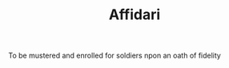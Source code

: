 ---
title: Affidari
letter: A
permalink: "/definitions/affidari.html"
body: To be mustered and enrolled for soldiers npon an oath of fidelity
published_at: '2018-07-07'
source: Black's Law Dictionary
layout: post
---